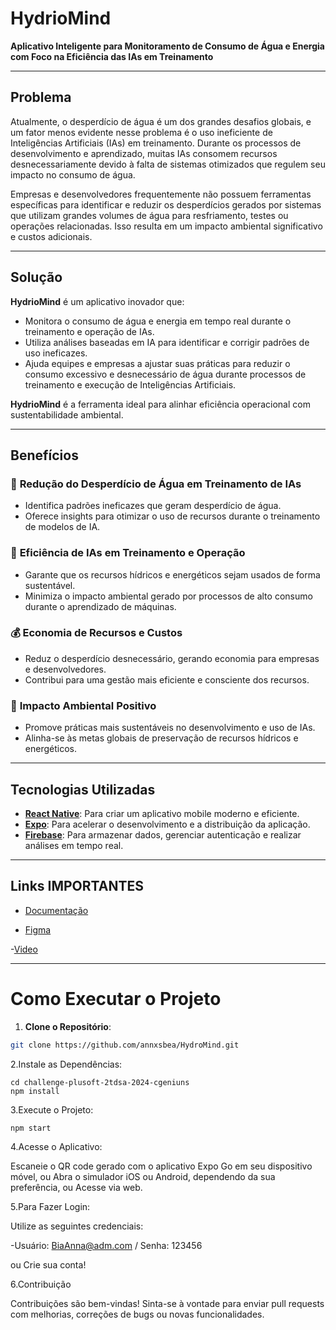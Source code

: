 # HydrioMind  

**Aplicativo Inteligente para Monitoramento de Consumo de Água e Energia com Foco na Eficiência das IAs em Treinamento**  

---

## Problema  
Atualmente, o desperdício de água é um dos grandes desafios globais, e um fator menos evidente nesse problema é o uso ineficiente de Inteligências Artificiais (IAs) em treinamento. Durante os processos de desenvolvimento e aprendizado, muitas IAs consomem recursos desnecessariamente devido à falta de sistemas otimizados que regulem seu impacto no consumo de água.  

Empresas e desenvolvedores frequentemente não possuem ferramentas específicas para identificar e reduzir os desperdícios gerados por sistemas que utilizam grandes volumes de água para resfriamento, testes ou operações relacionadas. Isso resulta em um impacto ambiental significativo e custos adicionais.  

---

## Solução  
**HydrioMind** é um aplicativo inovador que:  
- Monitora o consumo de água e energia em tempo real durante o treinamento e operação de IAs.  
- Utiliza análises baseadas em IA para identificar e corrigir padrões de uso ineficazes.  
- Ajuda equipes e empresas a ajustar suas práticas para reduzir o consumo excessivo e desnecessário de água durante processos de treinamento e execução de Inteligências Artificiais.  

**HydrioMind** é a ferramenta ideal para alinhar eficiência operacional com sustentabilidade ambiental.  

---

## Benefícios  

### 🌊 **Redução do Desperdício de Água em Treinamento de IAs**  
- Identifica padrões ineficazes que geram desperdício de água.  
- Oferece insights para otimizar o uso de recursos durante o treinamento de modelos de IA.  

### 🤖 **Eficiência de IAs em Treinamento e Operação**  
- Garante que os recursos hídricos e energéticos sejam usados de forma sustentável.  
- Minimiza o impacto ambiental gerado por processos de alto consumo durante o aprendizado de máquinas.  

### 💰 **Economia de Recursos e Custos**  
- Reduz o desperdício desnecessário, gerando economia para empresas e desenvolvedores.  
- Contribui para uma gestão mais eficiente e consciente dos recursos.  

### 🌱 **Impacto Ambiental Positivo**  
- Promove práticas mais sustentáveis no desenvolvimento e uso de IAs.  
- Alinha-se às metas globais de preservação de recursos hídricos e energéticos.  

---

## Tecnologias Utilizadas  

- **[React Native](https://reactnative.dev/)**: Para criar um aplicativo mobile moderno e eficiente.  
- **[Expo](https://expo.dev/)**: Para acelerar o desenvolvimento e a distribuição da aplicação.  
- **[Firebase](https://firebase.google.com/)**: Para armazenar dados, gerenciar autenticação e realizar análises em tempo real.  

---

## Links IMPORTANTES 

- [Documentação](https://www.canva.com/design/DAGXOszTgWc/MJm-vgIZ6vALIFAmjAvEkg/edit?utm_content=DAGXOszTgWc&utm_campaign=designshare&utm_medium=link2&utm_source=sharebutton)
  
- [Figma](https://www.figma.com/design/pRDMvnWEvPSXTBzhiFSuee/Hydro-Mind?node-id=0-1&t=ZjremckOY2yL5crc-1)

-[Video]()

-----------------------------------------------------------------------------------------------------
# Como Executar o Projeto

1. **Clone o Repositório**:

```bash
git clone https://github.com/annxsbea/HydroMind.git
```
2.Instale as Dependências:
```
cd challenge-plusoft-2tdsa-2024-cgeniuns
npm install
```
3.Execute o Projeto:
```
npm start
```
4.Acesse o Aplicativo:

Escaneie o QR code gerado com o aplicativo Expo Go em seu dispositivo móvel, ou
Abra o simulador iOS ou Android, dependendo da sua preferência, ou
Acesse via web.

5.Para Fazer Login:

Utilize as seguintes credenciais:

-Usuário: BiaAnna@adm.com / Senha: 123456


ou Crie sua conta!

6.Contribuição

Contribuições são bem-vindas! Sinta-se à vontade para enviar pull requests com melhorias, correções de bugs ou novas funcionalidades.
